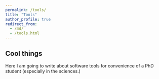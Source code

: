 ```yaml
---
permalink: /tools/
title: "Tools"
author_profile: true
redirect_from: 
  - /md/
  - /tools.html
---
```


## Cool things 

Here I am going to write about software tools for convenience of a PhD student (especially in the sciences.)